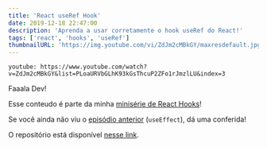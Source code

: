 ```yaml
---
title: 'React useRef Hook'
date: 2019-12-18 22:47:00
description: 'Aprenda a usar corretamente o hook useRef do React!'
tags: ['react', 'hooks', 'useRef']
thumbnailURL: 'https://img.youtube.com/vi/ZdJm2cMBkGY/maxresdefault.jpg'
---
```


`youtube: https://www.youtube.com/watch?v=ZdJm2cMBkGY&list=PLoaURVbGLhK93kGsThcuP2ZFo1rJmzlLU&index=3`

Faaala Dev!

Esse conteudo é parte da minha [minisérie de React Hooks](https://www.youtube.com/watch?v=Z5zUmY01nrc&list=PLoaURVbGLhK93kGsThcuP2ZFo1rJmzlLU)!

Se você ainda não viu o [episódio anterior](http://guilhermerodz.me/posts/react-hooks-useeffect/) (`useEffect`), dá uma conferida!

O repositório está disponível [nesse link](https://github.com/guilhermerodz/youtube-content/tree/master/react-hooks).
